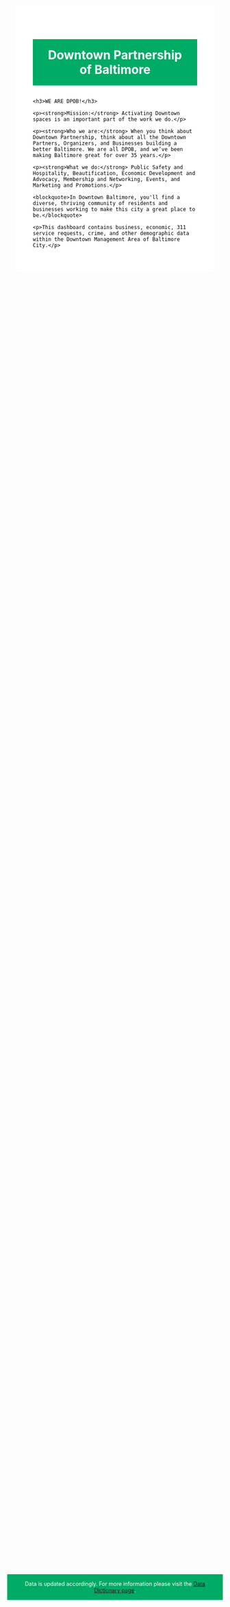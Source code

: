 <style>
.hero {
  background-image: url('/img/dpob-staff-community-clean.jpg');
  background-size: 100%;
  background-position: center;
  padding: 60px 20px;
  color: black;
  min-height: 90vh;
}
.overlay {
  background-color: rgba(255, 255, 255, 0.85);
  padding: 40px;
  max-width: 960px;
  margin: auto;
  border-radius: 6px;
}
h1.hero-title {
  background-color: #00ab66;
  color: white;
  padding: 20px;
  text-align: center;
  font-size: 2em;
  margin-bottom: 30px;
}
.footer {
  background-color: #00ab66;
  color: white;
  padding: 15px;
  text-align: center;
  font-size: 0.9em;
}
</style>

<div class="hero">
  <div class="overlay">
    <h1 class="hero-title">Downtown Partnership of Baltimore</h1>

    <h3>WE ARE DPOB!</h3>

    <p><strong>Mission:</strong> Activating Downtown spaces is an important part of the work we do.</p>

    <p><strong>Who we are:</strong> When you think about Downtown Partnership, think about all the Downtown Partners, Organizers, and Businesses building a better Baltimore. We are all DPOB, and we’ve been making Baltimore great for over 35 years.</p>

    <p><strong>What we do:</strong> Public Safety and Hospitality, Beautification, Economic Development and Advocacy, Membership and Networking, Events, and Marketing and Promotions.</p>

    <blockquote>In Downtown Baltimore, you'll find a diverse, thriving community of residents and businesses working to make this city a great place to be.</blockquote>

    <p>This dashboard contains business, economic, 311 service requests, crime, and other demographic data within the Downtown Management Area of Baltimore City.</p>
  </div>
</div>

<div class="footer">
  Data is updated accordingly. For more information please visit the <a href="/data-dictionary/">Data Dictionary page</a>.
</div>
